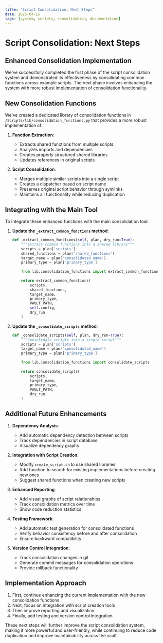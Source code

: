 ```yaml
---
title: "Script Consolidation: Next Steps"
date: 2025-04-15
tags: [system, scripts, consolidation, documentation]
---
```


# Script Consolidation: Next Steps

## Enhanced Consolidation Implementation

We've successfully completed the first phase of the script consolidation system and demonstrated its effectiveness by consolidating common functions across example scripts. The next phase involves enhancing the system with more robust implementation of consolidation functionality.

## New Consolidation Functions

We've created a dedicated library of consolidation functions in `/Scripts/lib/consolidation_functions.py` that provides a more robust implementation of:

1. **Function Extraction**:
   - Extracts shared functions from multiple scripts
   - Analyzes imports and dependencies
   - Creates properly structured shared libraries
   - Updates references in original scripts

2. **Script Consolidation**:
   - Merges multiple similar scripts into a single script
   - Creates a dispatcher based on script name
   - Preserves original script behavior through symlinks
   - Maintains all functionality while reducing duplication

## Integrating with the Main Tool

To integrate these enhanced functions with the main consolidation tool:

1. **Update the `_extract_common_functions` method**:
   ```python
   def _extract_common_functions(self, plan, dry_run=True):
       """Extract common functions into a shared library"""
       scripts = plan['scripts']
       shared_functions = plan['shared_functions']
       target_name = plan['consolidated_name']
       primary_type = plan['primary_type']
       
       from lib.consolidation_functions import extract_common_functions
       
       return extract_common_functions(
           scripts, 
           shared_functions, 
           target_name, 
           primary_type, 
           VAULT_PATH, 
           self.config, 
           dry_run
       )
   ```

2. **Update the `_consolidate_scripts` method**:
   ```python
   def _consolidate_scripts(self, plan, dry_run=True):
       """Consolidate scripts into a single script"""
       scripts = plan['scripts']
       target_name = plan['consolidated_name']
       primary_type = plan['primary_type']
       
       from lib.consolidation_functions import consolidate_scripts
       
       return consolidate_scripts(
           scripts, 
           target_name, 
           primary_type, 
           VAULT_PATH, 
           dry_run
       )
   ```

## Additional Future Enhancements

1. **Dependency Analysis**:
   - Add automatic dependency detection between scripts
   - Track dependencies in script database
   - Visualize dependency graphs

2. **Integration with Script Creation**:
   - Modify `create_script.sh` to use shared libraries
   - Add function to search for existing implementations before creating new ones
   - Suggest shared functions when creating new scripts

3. **Enhanced Reporting**:
   - Add visual graphs of script relationships
   - Track consolidation metrics over time
   - Show code reduction statistics

4. **Testing Framework**:
   - Add automatic test generation for consolidated functions
   - Verify behavior consistency before and after consolidation
   - Ensure backward compatibility

5. **Version Control Integration**:
   - Track consolidation changes in git
   - Generate commit messages for consolidation operations
   - Provide rollback functionality

## Implementation Approach

1. First, continue enhancing the current implementation with the new consolidation functions
2. Next, focus on integration with script creation tools
3. Then improve reporting and visualization
4. Finally, add testing and version control integration

These next steps will further improve the script consolidation system, making it more powerful and user-friendly, while continuing to reduce code duplication and improve maintainability across the vault.